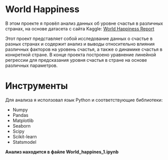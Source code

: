 # World Happiness
В этом проекте я провёл анализ данных об уровне счастья в различных странах, на основе датасета с сайта Kaggle:
[World Happiness Report](https://www.kaggle.com/datasets/unsdsn/world-happiness)

Этот проект представляет собой исследование данных о счастье в разных странах и содержит анализ и выводы относительно влияния различных факторов на уровень счастья, а также о динамике счастья в конкретной стране.
В конце проекта построено уравнение линейной регрессии для предсказания уровня счастья в стране на основе различных параметров.

# Инструменты
Для анализа я исползовал язык Python и соответствующие библиотеки:
* Numpy
* Pandas
* Matplotlib
* Seaborn
* Scipy
* Scikit-learn
* Statsmodel


**Анализ находится в файле World_happines_1.ipynb**
